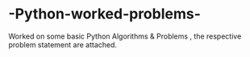 # -Python-worked-problems-
Worked on some basic Python Algorithms &amp; Problems , the respective problem statement are attached.
